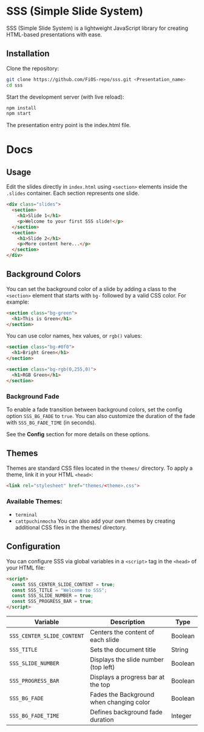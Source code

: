 # SSS (Simple Slide System)
SSS (Simple Slide System) is a lightweight JavaScript library for creating HTML-based presentations with ease.

## Installation
Clone the repository:
```bash
git clone https://github.com/FiOS-repo/sss.git <Presentation_name>
cd sss
```
Start the development server (with live reload):
```bash
npm install
npm start
```
The presentation entry point is the index.html file.

# Docs

## Usage
Edit the slides directly in `index.html` using `<section>` elements inside the `.slides` container. Each section represents one slide.
```html
<div class="slides">
  <section>
    <h1>Slide 1</h1>
    <p>Welcome to your first SSS slide!</p>
  </section>
  <section>
    <h1>Slide 2</h1>
    <p>More content here...</p>
  </section>
</div>
```

## Background Colors

You can set the background color of a slide by adding a class to the `<section>` element that starts with `bg-` followed by a valid CSS color. For example:

```html
<section class="bg-green">
  <h1>This is Green</h1>
</section>
```

You can use color names, hex values, or `rgb()` values:

```html
<section class="bg-#0f0">
  <h1>Bright Green</h1>
</section>

<section class="bg-rgb(0,255,0)">
  <h1>RGB Green</h1>
</section>
```

### Background Fade

To enable a fade transition between background colors, set the config option `SSS_BG_FADE` to `true`. You can also customize the duration of the fade with `SSS_BG_FADE_TIME` (in seconds).

See the **Config** section for more details on these options.


## Themes
Themes are standard CSS files located in the `themes/` directory. To apply a theme, link it in your HTML `<head>`:
```html
<link rel="stylesheet" href="themes/<theme>.css">
```
### Available Themes:
- `terminal`
- `cattpuchinmocha`
You can also add your own themes by creating additional CSS files in the themes/ directory.

## Configuration
You can configure SSS via global variables in a `<script>` tag in the `<head>` of your HTML file:
```html
<script>
  const SSS_CENTER_SLIDE_CONTENT = true;
  const SSS_TITLE = "Welcome to SSS";
  const SSS_SLIDE_NUMBER = true;
  const SSS_PROGRESS_BAR = true;
</script>
```
| Variable                   | Description                          | Type    |
| -------------------------- | ------------------------------------ | ------- |
| `SSS_CENTER_SLIDE_CONTENT` | Centers the content of each slide    | Boolean |
| `SSS_TITLE`                | Sets the document title              | String  |
| `SSS_SLIDE_NUMBER`         | Displays the slide number (top left) | Boolean |
| `SSS_PROGRESS_BAR`         | Displays a progress bar at the top   | Boolean |
| `SSS_BG_FADE`              | Fades the Background when changing color | Boolean |
| `SSS_BG_FADE_TIME`         | Defines background fade duration     | Integer |